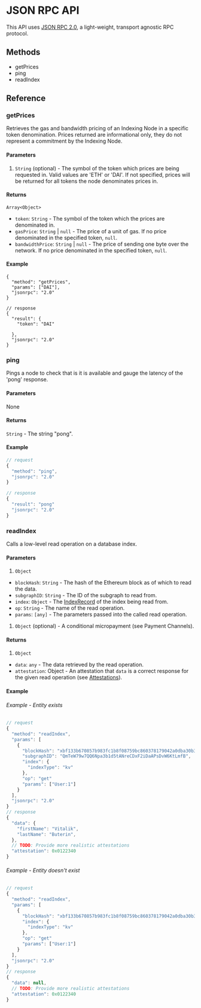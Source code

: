# JSON RPC API

This API uses [JSON RPC 2.0](https://www.jsonrpc.org/specification), a light-weight, transport agnostic RPC protocol.

## Methods

- getPrices
- ping
- readIndex

## Reference

### getPrices
Retrieves the gas and bandwidth pricing of an Indexing Node in a specific token denomination. Prices returned are informational only, they do not represent a commitment by the Indexing Node.

#### Parameters
1. `String` (optional) - The symbol of the token which prices are being requested in. Valid values are 'ETH' or 'DAI'. If not specified, prices will be returned for all tokens the node denominates prices in.

#### Returns
`Array<Object>`
 - `token`: `String` - The symbol of the token which the prices are denominated in.
 - `gasPrice`: `String` | `null` - The price of a unit of gas. If no price denominated in the specified token, `null`.
 - `bandwidthPrice`: `String` | `null` - The price of sending one byte over the network. If no price denominated in the specified token, `null`.

#### Example
```
{
  "method": "getPrices",
  "params": ["DAI"],
  "jsonrpc": "2.0"
}

// response
{
  "result": {
    "token": "DAI"

  },
  "jsonrpc": "2.0"
}
```

### ping
Pings a node to check that is it is available and gauge the latency of the 'pong' response.

#### Parameters
None

#### Returns
`String` - The string "pong".

#### Example
```js
// request
{
  "method": "ping",
  "jsonrpc": "2.0"
}

// response
{
  "result": "pong"
  "jsonrpc": "2.0"
}
```

### readIndex
Calls a low-level read operation on a database index.

#### Parameters

1. `Object`
 - `blockHash`: `String` - The hash of the Ethereum block as of which to read the data.
 - `subgraphID`: `String` - The ID of the subgraph to read from.
 - `index`: `Object` - The [IndexRecord](#indexes) of the index being read from.
 - `op`: `String` - The name of the read operation.
 - `params`: `[any]` - The parameters passed into the called read operation.
1. `Object` (optional) - A conditional micropayment (see Payment Channels).

#### Returns
1. `Object`
 - `data`: `any` - The data retrieved by the read operation.
 - `attestation`: Object - An attestation that `data` is a correct response for the given read operation (see [Attestations](#attestations)).

#### Example
###### Example - Entity exists
```js
// request
{
  "method": "readIndex",
  "params": [
    {
      "blockHash": "xbf133b670857b983fc1b8f08759bc860378179042a0dba30b30e26d6f7f919d1",
      "subgraphID": "QmTeW79w7QQ6Npa3b1d5tANreCDxF2iDaAPsDvW6KtLmfB",
      "index": {
        "indexType": "kv"
      },
      "op": "get"
      "params": ["User:1"]
    }
  ],
  "jsonrpc": "2.0"
}
// response
{
  "data": {
    "firstName": "Vitalik",
    "lastName": "Buterin",
  },
  // TODO: Provide more realistic attestations
  "attestation": 0x0122340
}
```

###### Example - Entity doesn't exist
```js
// request
{
  "method": "readIndex",
  "params": [
    {
      "blockHash": "xbf133b670857b983fc1b8f08759bc860378179042a0dba30b30e26d6f7f919d1",
      "index": {
        "indexType": "kv"
      },
      "op": "get"
      "params": ["User:1"]
    }
  ],
  "jsonrpc": "2.0"
}
// response
{
  "data": null,
  // TODO: Provide more realistic attestations
  "attestation": 0x0122340
}
```

